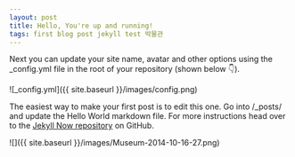 ```yaml
---
layout: post
title: Hello, You're up and running!
tags: first blog post jekyll test 박물관 
---
```


Next you can update your site name, avatar and other options using the _config.yml file in the root of your repository (shown below :point_down:).

![_config.yml]({{ site.baseurl }}/images/config.png)

The easiest way to make your first post is to edit this one. Go into /_posts/ and update the Hello World markdown file. For more instructions head over to the [Jekyll Now repository](https://github.com/barryclark/jekyll-now) on GitHub.

![]({{ site.baseurl }}/images/Museum-2014-10-16-27.png)
